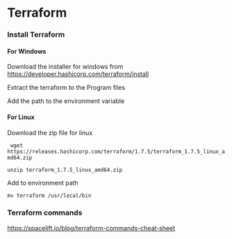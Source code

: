 # Terraform

### Install Terraform
#### For Windows
Download the installer for windows from 
https://developer.hashicorp.com/terraform/install

Extract the terraform to the Program files

Add the path to the environment variable

#### For Linux
Download the zip file for linux

``` wget https://releases.hashicorp.com/terraform/1.7.5/terraform_1.7.5_linux_amd64.zip```

```unzip terraform_1.7.5_linux_amd64.zip```

Add to environment path

```mv terraform /usr/local/bin```

### Terraform commands

https://spacelift.io/blog/terraform-commands-cheat-sheet



